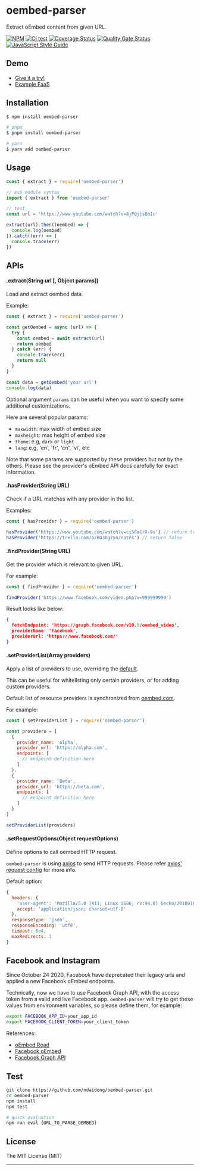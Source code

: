 
# oembed-parser

Extract oEmbed content from given URL.

[![NPM](https://badge.fury.io/js/oembed-parser.svg)](https://badge.fury.io/js/oembed-parser)
[![CI test](https://github.com/ndaidong/oembed-parser/workflows/ci-test/badge.svg)](https://github.com/ndaidong/oembed-parser/actions)
[![Coverage Status](https://coveralls.io/repos/github/ndaidong/oembed-parser/badge.svg?branch=main)](https://coveralls.io/github/ndaidong/oembed-parser?branch=main)
[![Quality Gate Status](https://sonarcloud.io/api/project_badges/measure?project=ndaidong_oembed-parser&metric=alert_status)](https://sonarcloud.io/dashboard?id=ndaidong_oembed-parser)
[![JavaScript Style Guide](https://img.shields.io/badge/code_style-standard-brightgreen.svg)](https://standardjs.com)


## Demo

- [Give it a try!](https://ndaidong.github.io/oembed-parser-demo)
- [Example FaaS](https://us-central1-technews-251304.cloudfunctions.net/oembed-parser?url=https://www.youtube.com/watch?v=8jPQjjsBbIc)


## Installation

```bash
$ npm install oembed-parser

# pnpm
$ pnpm install oembed-parser

# yarn
$ yarn add oembed-parser
```


## Usage

```js
const { extract } = require('oembed-parser')

// es6 module syntax
import { extract } from 'oembed-parser'

// test
const url = 'https://www.youtube.com/watch?v=8jPQjjsBbIc'

extract(url).then((oembed) => {
  console.log(oembed)
}).catch((err) => {
  console.trace(err)
})
```

## APIs

#### .extract(String url [, Object params])

Load and extract oembed data.

Example:

```js
const { extract } = require('oembed-parser')

const getOembed = async (url) => {
  try {
    const oembed = await extract(url)
    return oembed
  } catch (err) {
    console.trace(err)
    return null
  }
}

const data = getOembed('your url')
console.log(data)
```

Optional argument `params` can be useful when you want to specify some additional customizations.

Here are several popular params:

- `maxwidth`: max width of embed size
- `maxheight`: max height of embed size
- `theme`: e.g, `dark` or `light`
- `lang`: e.g, 'en', 'fr', 'cn', 'vi', etc

Note that some params are supported by these providers but not by the others.
Please see the provider's oEmbed API docs carefully for exact information.

#### .hasProvider(String URL)

Check if a URL matches with any provider in the list.

Examples:

```js
const { hasProvider } = require('oembed-parser')

hasProvider('https://www.youtube.com/watch?v=ciS8aCrX-9s') // return true
hasProvider('https://trello.com/b/BO3bg7yn/notes') // return false
```

#### .findProvider(String URL)

Get the provider which is relevant to given URL.

For example:

```js
const { findProvider } = require('oembed-parser')

findProvider('https://www.facebook.com/video.php?v=999999999')
```

Result looks like below:

```json
{
  fetchEndpoint: 'https://graph.facebook.com/v10.0/oembed_video',
  providerName: 'Facebook',
  providerUrl: 'https://www.facebook.com/'
}
```

#### .setProviderList(Array providers)

Apply a list of providers to use, overriding the [default](https://raw.githubusercontent.com/ndaidong/oembed-parser/master/src/utils/providers.json).

This can be useful for whitelisting only certain providers, or for adding
custom providers.

Default list of resource providers is synchronized from [oembed.com](http://oembed.com/providers.json).

For example:

```js
const { setProviderList } = require('oembed-parser')

const providers = [
  {
    provider_name: 'Alpha',
    provider_url: 'https://alpha.com',
    endpoints: [
      // endpoint definition here
    ]
  },
  {
    provider_name: 'Beta',
    provider_url: 'https://beta.com',
    endpoints: [
      // endpoint definition here
    ]
  }
]

setProviderList(providers)
```

#### .setRequestOptions(Object requestOptions)
Define options to call oembed HTTP request.

`oembed-parser` is using [axios](https://github.com/axios/axios) to send HTTP requests. Please refer [axios' request config](https://axios-http.com/docs/req_config) for more info.

Default option:

```js
{
  headers: {
    'user-agent': 'Mozilla/5.0 (X11; Linux i686; rv:94.0) Gecko/20100101 Firefox/94.0',
    accept: 'application/json; charset=utf-8'
  },
  responseType: 'json',
  responseEncoding: 'utf8',
  timeout: 6e4,
  maxRedirects: 3
}
```


## Facebook and Instagram

Since October 24 2020, Facebook have deprecated their legacy urls and applied a new Facebook oEmbed endpoints.

Technically, now we have to use Facebook Graph API, with the access token from a valid and live Facebook app. `oembed-parser` will try to get these values from environment variables, so please define them, for example:

```bash
export FACEBOOK_APP_ID=your_app_id
export FACEBOOK_CLIENT_TOKEN=your_client_token
```

References:

- [oEmbed Read](https://developers.facebook.com/docs/features-reference/oembed-read)
- [Facebook oEmbed](https://developers.facebook.com/docs/plugins/oembed)
- [Facebook Graph API](https://developers.facebook.com/docs/graph-api/overview)

## Test

```bash
git clone https://github.com/ndaidong/oembed-parser.git
cd oembed-parser
npm install
npm test

# quick evaluation
npm run eval {URL_TO_PARSE_OEMBED}
```

## License
The MIT License (MIT)

---
